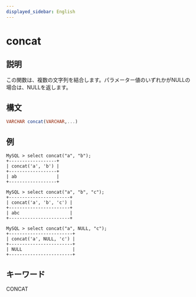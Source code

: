 ```yaml
---
displayed_sidebar: English
---
```


# concat

## 説明

この関数は、複数の文字列を結合します。パラメーター値のいずれかがNULLの場合は、NULLを返します。

## 構文

```Haskell
VARCHAR concat(VARCHAR,...)
```

## 例

```Plain Text
MySQL > select concat("a", "b");
+------------------+
| concat('a', 'b') |
+------------------+
| ab               |
+------------------+

MySQL > select concat("a", "b", "c");
+-----------------------+
| concat('a', 'b', 'c') |
+-----------------------+
| abc                   |
+-----------------------+

MySQL > select concat("a", NULL, "c");
+------------------------+
| concat('a', NULL, 'c') |
+------------------------+
| NULL                   |
+------------------------+
```

## キーワード

CONCAT

